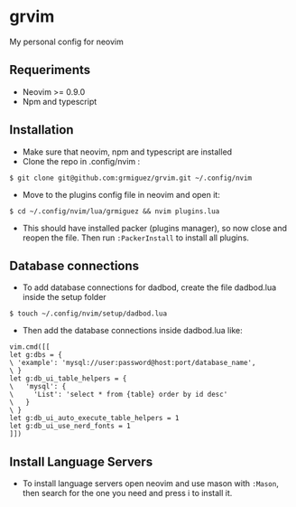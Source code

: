 # grvim
My personal config for neovim

## Requeriments
 * Neovim >= 0.9.0
 * Npm and typescript

## Installation
 * Make sure that neovim, npm and typescript are installed
 * Clone the repo in .config/nvim :
```
$ git clone git@github.com:grmiguez/grvim.git ~/.config/nvim
```
* Move to the plugins config file in neovim and open it:
```
$ cd ~/.config/nvim/lua/grmiguez && nvim plugins.lua
```
* This should have installed packer (plugins manager), so now close and reopen the file. Then run `:PackerInstall` to install all plugins.

## Database connections
* To add database connections for dadbod, create the file dadbod.lua inside the setup folder
```
$ touch ~/.config/nvim/setup/dadbod.lua
```
* Then add the database connections inside dadbod.lua like:
```vimL
vim.cmd([[
let g:dbs = {
\ 'example': 'mysql://user:password@host:port/database_name',
\ }
let g:db_ui_table_helpers = {
\   'mysql': {
\     'List': 'select * from {table} order by id desc'
\   }
\ }
let g:db_ui_auto_execute_table_helpers = 1
let g:db_ui_use_nerd_fonts = 1
]])
```

## Install Language Servers
* To install language servers open neovim and use mason with `:Mason`, then search for the one you need and press i to install it.
